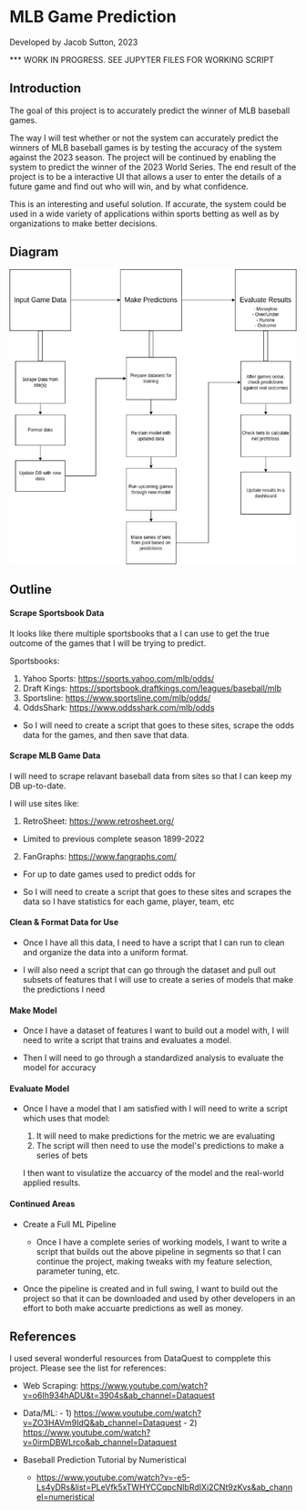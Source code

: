 # MLB Game Prediction
Developed by Jacob Sutton, 2023

*** WORK IN PROGRESS. SEE JUPYTER FILES FOR WORKING SCRIPT

## Introduction
The goal of this project is to accurately predict the winner of MLB baseball games. 

The way I will test whether or not the system can accurately predict the winners of MLB baseball games is by testing the accuracy of the system against the 2023 season. The project will be continued by enabling the system to predict the winner of the 2023 World Series. The end result of the project is to be a interactive UI that allows a user to enter the details of a future game and find out who will win, and by what confidence. 

This is an interesting and useful solution. If accurate, the system could be used in a wide variety of applications within sports betting as well as by organizations to make better decisions. 


## Diagram

![Alt text](Resources/MLB_Diagram.png)


## Outline

#### Scrape Sportsbook Data

It looks like there multiple sportsbooks that a I can use to get the true outcome of the games that I will be trying to predict. 

Sportsbooks:
  
1. Yahoo Sports: https://sports.yahoo.com/mlb/odds/
2. Draft Kings: https://sportsbook.draftkings.com/leagues/baseball/mlb
3. Sportsline: https://www.sportsline.com/mlb/odds/
4. OddsShark: https://www.oddsshark.com/mlb/odds

  
  - So I will need to create a script that goes to these sites, scrape the odds data for the games, and then save that data. 


#### Scrape MLB Game Data

I will need to scrape relavant baseball data from sites so that I can keep my DB up-to-date.

I will use sites like:

1. RetroSheet: https://www.retrosheet.org/
  - Limited to previous complete season 1899-2022
2. FanGraphs: https://www.fangraphs.com/
  - For up to date games used to predict odds for


  - So I will need to create a script that goes to these sites and scrapes the data so I have statistics for each game, player, team, etc


#### Clean & Format Data for Use

- Once I have all this data, I need to have a script that I can run to clean and organize the data into a uniform format. 

- I will also need a script that can go through the dataset and pull out subsets of features that I will use to create a series of models
that make the predictions I need


#### Make Model

- Once I have a dataset of features I want to build out a model with, I will need to write a script that trains and evaluates a model.

- Then I will need to go through a standardized analysis to evaluate the model for accuracy 

#### Evaluate Model

- Once I have a model that I am satisfied with I will need to write a script which uses that model:

  1. It will need to make predictions for the metric we are evaluating
  2. The script will then need to use the model's predictions to make a series of bets

  I then want to visulatize the accuarcy of the model and the real-world applied results. 




#### Continued Areas

- Create a Full ML Pipeline
  - Once I have a complete series of working models, I want to write a script that builds out the above pipeline in segments
  so that I can continue the project, making tweaks with my feature selection, parameter tuning, etc.
  
- Once the pipeline is created and in full swing, I want to build out the project so that it can be downloaded and used by other
developers in an effort to both make accuarte predictions as well as money.



## References

I used several wonderful resources from DataQuest to compplete this project. Please see the list for references:
  
  - Web Scraping: https://www.youtube.com/watch?v=o6Ih934hADU&t=3904s&ab_channel=Dataquest
  - Data/ML:
        - 1) https://www.youtube.com/watch?v=ZO3HAVm9IdQ&ab_channel=Dataquest
        - 2) https://www.youtube.com/watch?v=0irmDBWLrco&ab_channel=Dataquest

- Baseball Prediction Tutorial by Numeristical
     - https://www.youtube.com/watch?v=-e5-Ls4yDRs&list=PLeVfk5xTWHYCCqpcNlbRdIXi2CNt9zKvs&ab_channel=numeristical
 



